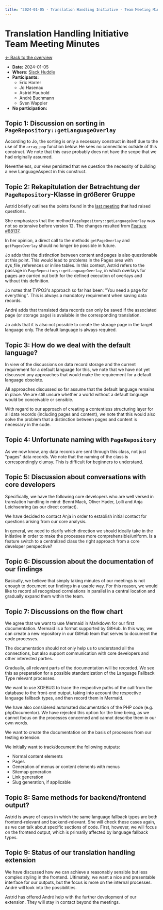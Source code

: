 ```yaml
---
title: "2024-01-05 - Translation Handling Initiative - Team Meeting Minutes"
---
```


# Translation Handling Initiative<br>Team Meeting Minutes

[← Back to the overview](https://notes.typo3.org/s/f3ae8fZSD)

- **Date:** 2024-01-05<br>
- **Where:** [Slack Huddle](https://app.slack.com/huddle/T024TUMLZ/C05D7UF1L8M)
- **Participants:**
  - Eric Harrer
  - Jo Hasenau
  - Astrid Haubold
  - André Buchmann
  - Sven Wappler
- **No participation:**

## Topic 1: Discussion on sorting in `PageRepository::getLanguageOverlay`

According to Jo, the sorting is only a necessary construct in itself due to the use of the `array_pop` function below. He sees no connections outside of this construct. We note that this case probably does not have the scope that we had originally assumed.

Nevertheless, our view persisted that we question the necessity of building a new LanguageAspect in this construct.

## Topic 2: Rekapitulation der Betrachtung der `PageRepository`-Klasse in größerer Gruppe

Astrid briefly outlines the points found in the [last meeting](https://notes.typo3.org/s/8gjJkDDt_) that had raised questions.

She emphasizes that the method `PageRepository::getLanguageOverlay` was not so extensive before version 12. The changes resulted from [Feature #88137](https://docs.typo3.org/c/typo3/cms-core/main/en-us/Changelog/12.2/Feature-88137-Multi-levelFallbackForContentInFrontendRendering.html?highlight=fallback%20chain).

In her opinion, a direct call to the methods `getPageOverlay` and `getPagesOverlay` should no longer be possible in future.

Jo adds that the distinction between content and pages is also questionable at this point. This would lead to problems in the Pages area with sys_file_references or inline tables. In this context, Astrid refers to the passage in `PageRepository::getLanguageOverlay`, in which overlays for pages are carried out both for the defined execution of overlays and without this definition.

Jo notes that TYPO3's approach so far has been: "You need a page for everything". This is always a mandatory requirement when saving data records.

André adds that translated data records can only be saved if the associated page (or storage page) is available in the corresponding translation.

Jo adds that it is also not possible to create the storage page in the target language only. The default language is always required.

## Topic 3: How do we deal with the default language?

In view of the discussions on data record storage and the current requirement for a default language for this, we note that we have not yet discussed any approaches that would make the requirement for a default language obsolete.

All approaches discussed so far assume that the default language remains in place. We are still unsure whether a world without a default language would be conceivable or sensible.

With regard to our approach of creating a contentless structuring layer for all data records (including pages and content), we note that this would also solve the problem that a distinction between pages and content is necessary in the code.

## Topic 4: Unfortunate naming with `PageRepository`

As we now know, any data records are sent through this class, not just "pages" data records. We note that the naming of the class is correspondingly clumsy. This is difficult for beginners to understand.

## Topic 5: Discussion about conversations with core developers

Specifically, we have the following core developers who are well versed in translation handling in mind: Benni Mack, Oliver Hader, Lolli and Anja Leichsenring (as our direct contact).

We have decided to contact Anja in order to establish initial contact for questions arising from our core analysis.

In general, we need to clarify which direction we should ideally take in the initiative in order to make the processes more comprehensible/uniform. Is a feature switch to a centralized class the right approach from a core developer perspective?

## Topic 6: Discussion about the documentation of our findings

Basically, we believe that simply taking minutes of our meetings is not enough to document our findings in a usable way. For this reason, we would like to record all recognized correlations in parallel in a central location and gradually expand them within the team.

## Topic 7: Discussions on the flow chart

We agree that we want to use Mermaid in Markdown for our first documentation. Mermaid is a format supported by GitHub. In this way, we can create a new repository in our GitHub team that serves to document the code processes.

The documentation should not only help us to understand all the connections, but also support communication with core developers and other interested parties.

Gradually, all relevant parts of the documentation will be recorded. We see this as preparation for a possible standardization of the Language Fallback Type relevant processes.

We want to use XDEBUG to trace the respective paths of the call from the database to the front-end output, taking into account the respective language fallback types, and then record them in Mermaid.

We have also considered automated documentation of the PHP code (e.g. phpDocumentor). We have rejected this option for the time being, as we cannot focus on the processes concerned and cannot describe them in our own words.

We want to create the documentation on the basis of processes from our testing extension.

We initially want to track/document the following outputs:

- Normal content elements
- Pages
- Generation of menus or content elements with menus
- Sitemap generation
- Link generation
- Slug generation, if applicable

## Topic 8: Same methods for backend/frontend output?

Astrid is aware of cases in which the same language fallback types are both frontend-relevant and backend-relevant. She will check these cases again, as we can talk about specific sections of code. First, however, we will focus on the frontend output, which is primarily affected by language fallback types.

## Topic 9: Status of our translation handling extension

We have discussed how we can achieve a reasonably sensible but less complex styling in the frontend. Ultimately, we want a nice and presentable interface for our outputs, but the focus is more on the internal processes. André will look into the possibilities.

Astrid has offered André help with the further development of our extension. They will stay in contact beyond the meetings.
